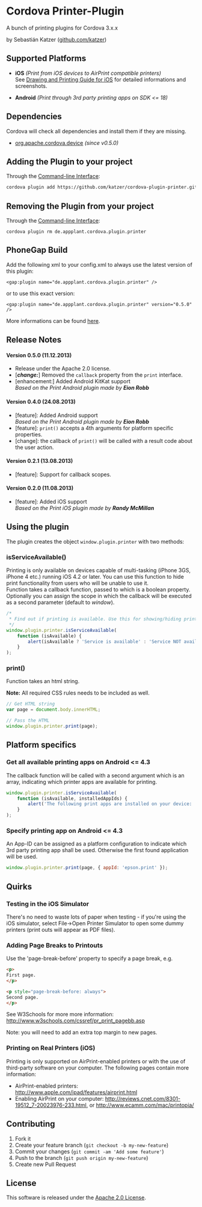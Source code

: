 Cordova Printer-Plugin
======================

A bunch of printing plugins for Cordova 3.x.x

by Sebastián Katzer ([github.com/katzer](https://github.com/katzer))

## Supported Platforms
- **iOS** *(Print from iOS devices to AirPrint compatible printers)*<br>
See [Drawing and Printing Guide for iOS](http://developer.apple.com/library/ios/documentation/2ddrawing/conceptual/drawingprintingios/Printing/Printing.html) for detailed informations and screenshots.

- **Android** *(Print through 3rd party printing apps on SDK <= 18)*

## Dependencies
Cordova will check all dependencies and install them if they are missing.
- [org.apache.cordova.device](https://github.com/apache/cordova-plugin-device) *(since v0.5.0)*

## Adding the Plugin to your project
Through the [Command-line Interface](http://cordova.apache.org/docs/en/3.0.0/guide_cli_index.md.html#The%20Command-line%20Interface):

```bash
cordova plugin add https://github.com/katzer/cordova-plugin-printer.git
```

## Removing the Plugin from your project
Through the [Command-line Interface](http://cordova.apache.org/docs/en/3.0.0/guide_cli_index.md.html#The%20Command-line%20Interface):
```
cordova plugin rm de.appplant.cordova.plugin.printer
```

## PhoneGap Build
Add the following xml to your config.xml to always use the latest version of this plugin:
```
<gap:plugin name="de.appplant.cordova.plugin.printer" />
```
or to use this exact version: 
```
<gap:plugin name="de.appplant.cordova.plugin.printer" version="0.5.0" />
```
More informations can be found [here](https://build.phonegap.com/plugins/352).

## Release Notes
#### Version 0.5.0 (11.12.2013)
- Release under the Apache 2.0 license.
- [***change:***] Removed the `callback` property from the `print` interface.
- [enhancement:] Added Android KitKat support<br>
  *Based on the Print Android plugin made by* ***Eion Robb***

#### Version 0.4.0 (24.08.2013)
- [feature]: Added Android support<br>
  *Based on the Print Android plugin made by* ***Eion Robb***
- [feature]: `print()` accepts a 4th arguments for platform specific properties.
- [change]: the callback of `print()` will be called with a result code about the user action.

#### Version 0.2.1 (13.08.2013)
- [feature]: Support for callback scopes.

#### Version 0.2.0 (11.08.2013)
- [feature]: Added iOS support<br>
  *Based on the Print iOS plugin made by* ***Randy McMillan***

## Using the plugin
The plugin creates the object ```window.plugin.printer``` with two methods:

### isServiceAvailable()
Printing is only available on devices capable of multi-tasking (iPhone 3GS, iPhone 4 etc.) running iOS 4.2 or later. You can use this function to hide print functionality from users who will be unable to use it.<br>
Function takes a callback function, passed to which is a boolean property. Optionally you can assign the scope in which the callback will be executed as a second parameter (default to *window*).

```javascript
/*
 * Find out if printing is available. Use this for showing/hiding print buttons.
 */
window.plugin.printer.isServiceAvailable(
    function (isAvailable) {
        alert(isAvailable ? 'Service is available' : 'Service NOT available');
    }
);
```

### print()
Function takes an html string.

**Note:** All required CSS rules needs to be included as well.

```javascript
// Get HTML string
var page = document.body.innerHTML;

// Pass the HTML
window.plugin.printer.print(page);
```

## Platform specifics

### Get all available printing apps on Android <= 4.3
The callback function will be called with a second argument which is an array, indicating which printer apps are available for printing.
```javascript
window.plugin.printer.isServiceAvailable(
    function (isAvailable, installedAppIds) {
        alert('The following print apps are installed on your device: ' + installedAppIds.join(', '));
    }
);
```

### Specify printing app on Android <= 4.3
An App-ID can be assigned as a platform configuration to indicate which 3rd party printing app shall be used. Otherwise the first found application will be used.
```javascript
window.plugin.printer.print(page, { appId: 'epson.print' });
```

## Quirks

### Testing in the iOS Simulator
There's no need to waste lots of paper when testing - if you're using the iOS simulator, select File->Open Printer Simulator to open some dummy printers (print outs will appear as PDF files).

### Adding Page Breaks to Printouts
Use the 'page-break-before' property to specify a page break, e.g.

```html
<p>
First page.
</p>

<p style="page-break-before: always">
Second page.
</p>
```

See W3Schools for more more information: http://www.w3schools.com/cssref/pr_print_pagebb.asp

Note: you will need to add an extra top margin to new pages.


### Printing on Real Printers (iOS)
Printing is only supported on AirPrint-enabled printers or with the use of third-party software on your computer. The following pages contain more information:
 - AirPrint-enabled printers: http://www.apple.com/ipad/features/airprint.html
 - Enabling AirPrint on your computer: http://reviews.cnet.com/8301-19512_7-20023976-233.html, or http://www.ecamm.com/mac/printopia/

## Contributing

1. Fork it
2. Create your feature branch (`git checkout -b my-new-feature`)
3. Commit your changes (`git commit -am 'Add some feature'`)
4. Push to the branch (`git push origin my-new-feature`)
5. Create new Pull Request

## License

This software is released under the [Apache 2.0 License](http://opensource.org/licenses/Apache-2.0).
